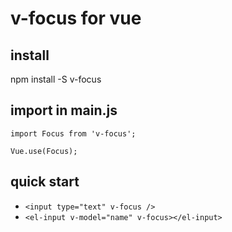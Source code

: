 # v-focus for vue

## install
npm install -S v-focus

## import in main.js
`import Focus from 'v-focus';`

`Vue.use(Focus);`

## quick start
* `<input type="text" v-focus />`
* `<el-input v-model="name" v-focus></el-input>`

